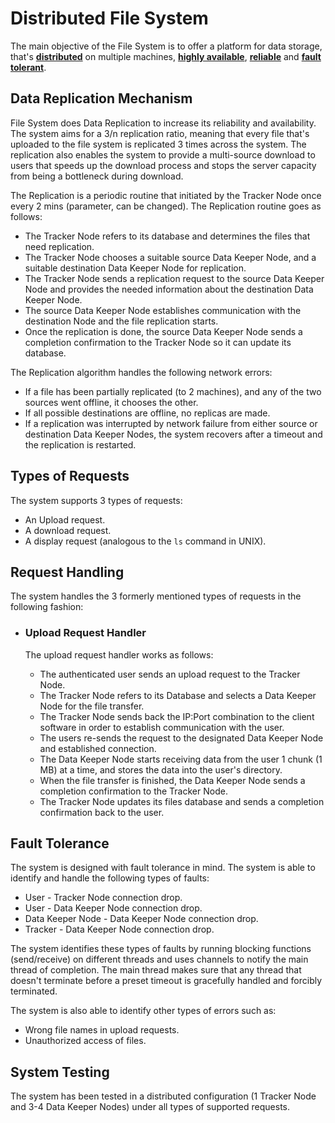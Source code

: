 # **Distributed File System**
The main objective of the File System is to offer a platform for data storage, that's [**distributed**](#system-components) on multiple machines, [**highly available**](#data-replication-mechanism), [**reliable**](#data-replication-mechanism) and [**fault tolerant**](#fault-tolerance). 

## **Data Replication Mechanism**
File System does Data Replication to increase its reliability and availability. The system aims for a 3/n replication ratio, meaning that every file that's uploaded to the file system is replicated 3 times across the system. The replication also enables the system to provide a multi-source download to users that speeds up the download process and stops the server capacity from being a bottleneck during download.

The Replication is a periodic routine that initiated by the Tracker Node once every 2 mins (parameter, can be changed). The Replication routine goes as follows:
- The Tracker Node refers to its database and determines the files that need replication.
- The Tracker Node chooses a suitable source Data Keeper Node, and a suitable destination Data Keeper Node for replication.
- The Tracker Node sends a replication request to the source Data Keeper Node and provides the needed information about the destination Data Keeper Node.
- The source Data Keeper Node establishes communication with the destination Node and the file replication starts.
- Once the replication is done, the source Data Keeper Node sends a completion confirmation to the Tracker Node so it can update its database.

The Replication algorithm handles the following network errors:
- If a file has been partially replicated (to 2 machines), and any of the two sources went offline, it chooses the other.
- If all possible destinations are offline, no replicas are made.
- If a replication was interrupted by network failure from either source or destination Data Keeper Nodes, the system recovers after a timeout and the replication is restarted.

## **Types of Requests**
The system supports 3 types of requests:
- An Upload request.
- A download request.
- A display request (analogous to the `ls` command in UNIX).


## **Request Handling**
The system handles the 3 formerly mentioned types of requests in the following fashion:
- ### **Upload Request Handler**

    The upload request handler works as follows:
    - The authenticated user sends an upload request to the Tracker Node.
    - The Tracker Node refers to its Database and selects a Data Keeper Node for the file transfer.
    - The Tracker Node sends back the IP:Port combination to the client software in order to establish communication with the user.
    - The users re-sends the request to the designated Data Keeper Node and established connection.
    - The Data Keeper Node starts receiving data from the user 1 chunk (1 MB) at a time, and stores the data into the user's directory.
    - When the file transfer is finished, the Data Keeper Node sends a completion confirmation to the Tracker Node.
    - The Tracker Node updates its files database and sends a completion confirmation back to the user.

## **Fault Tolerance**
The system is designed with fault tolerance in mind. The system is able to identify and handle the following types of faults:
- User - Tracker Node connection drop.
- User - Data Keeper Node connection drop.
- Data Keeper Node - Data Keeper Node connection drop.
- Tracker - Data Keeper Node connection drop.

The system identifies these types of faults by running blocking functions (send/receive) on different threads and uses channels to notify the main thread of completion. The main thread makes sure that any thread that doesn't terminate before a preset timeout is gracefully handled and forcibly terminated.

The system is also able to identify other types of errors such as:
- Wrong file names in upload requests.
- Unauthorized access of files.

## **System Testing**
The system has been tested in a distributed configuration (1 Tracker Node and 3-4 Data Keeper Nodes) under all types of supported requests.
